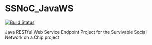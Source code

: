 SSNoC_JavaWS  
============
[![Build Status](https://api.shippable.com/projects/5393ea974ee96e3600f3b2ba/badge/master)](https://www.shippable.com/projects/5393ea974ee96e3600f3b2ba)

Java RESTful Web Service Endpoint Project for the Survivable Social Network on a Chip project
